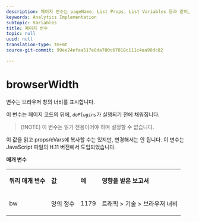 ```yaml
---
description: 페이지 변수는 pageName, List Props, List Variables 등과 같이, 보고서를 직접 채웁니다.
keywords: Analytics Implementation
subtopic: Variables
title: 페이지 변수
topic: null
uuid: null
translation-type: tm+mt
source-git-commit: 99ee24efaa517e8da700c67818c111c4aa90dc02

---
```




# browserWidth

 변수는 브라우저 창의 너비를 표시합니다.


<!-- 

browserwidth.xml

 -->

이 변수는 페이지 코드의 뒤에, *`doPlugins`*&#x200B;가 실행되기 전에 채워집니다.

> [!NOTE] 이 변수는 읽기 전용이어야 하며 설정할 수 없습니다.

이 값을 읽고 props/eVars에 복사할 수는 있지만, 변경해서는 안 됩니다. 이 변수는 JavaScript 파일의 H.11 버전에서 도입되었습니다.

**매개 변수**

<table id="table_B70F279A8CD240328520E5BD889806BD"> 
 <tbody> 
  <tr> 
   <td> <p> <b>쿼리 매개 변수</b> </p> </td> 
   <td> <p> <b>값</b> </p> </td> 
   <td> <p> <b>예</b> </p> </td> 
   <td> <p> <b>영향을 받은 보고서</b> </p> </td> 
  </tr> 
  <tr> 
   <td> <p>bw </p> </td> 
   <td> <p>양의 정수 </p> </td> 
   <td> <p>1179 </p> </td> 
   <td> <p>트래픽 &gt; 기술 &gt; 브라우저 너비 </p> </td> 
  </tr> 
 </tbody> 
</table>

